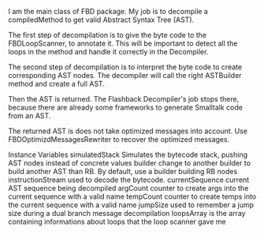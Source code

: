 I am the main class of FBD package.My job is to decompile a compiledMethod to get valid Abstract Syntax Tree (AST).The first step of decompilation is to give the byte code to the FBDLoopScanner, to annotate it. This will be important to detect all the loops in the method and handle it correctly in the Decompiler.The second step of decompilation is to interpret the byte code to create corresponding AST nodes. The decompiler will call the right ASTBuilder method and create a full AST. Then the AST is returned. The Flashback Decompiler's job stops there, because there are already some frameworks to generate Smalltalk code from an AST.The returned AST is does not take optimized messages into account. Use FBDOptimizdMessagesRewriter to recover the optimized messages.Instance Variables	simulatedStack <OrderedCollection> Simulates the bytecode stack, pushing AST nodes instead of concrete values	builder <FBDASTBuilder> change to another builder to build another AST than RB. By default, use a builder building RB nodes 	instructionStream <InstructionStream> used to decode the bytecode.	currentSequence <RBSequence> current AST sequence being decompiled	argCount <SmallInteger> counter to create args into the current sequence with a valid name	tempCount <SmallInteger> counter to create temps into the current sequence with a valid name	jumpSize <SmallInteger> used to remember a jump size during a dual branch message decompilation	loopsArray <Array> is the array containing informations about loops that the loop scanner gave me